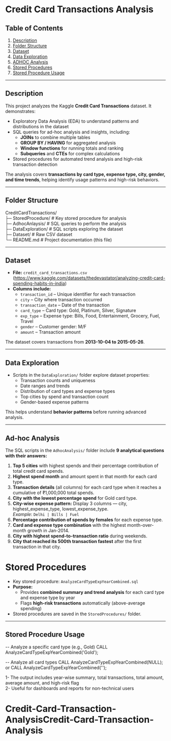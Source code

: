 # Credit Card Transactions Analysis

## Table of Contents
1. [Description](#description)
2. [Folder Structure](#folder-structure)
3. [Dataset](#dataset)
4. [Data Exploration](#data-exploration)
5. [ADHOC Analysis](#adhoc-analysis)
6. [Stored Procedures](#stored-procedures)
7. [Stored Procedure Usage](#stored-procedure-usage)

---

## Description
This project analyzes the Kaggle **Credit Card Transactions** dataset. It demonstrates:

- Exploratory Data Analysis (EDA) to understand patterns and distributions in the dataset
- SQL queries for ad-hoc analysis and insights, including:
  - **JOINs** to combine multiple tables
  - **GROUP BY / HAVING** for aggregated analysis
  - **Window functions** for running totals and ranking
  - **Subqueries** and **CTEs** for complex calculations
- Stored procedures for automated trend analysis and high-risk transaction detection


The analysis covers **transactions by card type, expense type, city, gender, and time trends**, helping identify usage patterns and high-risk behaviors.

---

## Folder Structure
CreditCardTransactions/  
├─ StoredProcedure/ # Key stored procedure for analysis  
├─ AdhocAnlaysis/ # SQL queries to perform the analysis  
├─ DataExploration/ # SQL scripts exploring the dataset  
├─ Dataset/ # Raw CSV dataset  
└─ README.md # Project documentation (this file)  

---

## Dataset
- **File:** `credit_card_transactions.csv` (https://www.kaggle.com/datasets/thedevastator/analyzing-credit-card-spending-habits-in-india)
- **Columns include:**  
  - `transaction_id` – Unique identifier for each transaction  
  - `city` – City where transaction occurred  
  - `transaction_date` – Date of the transaction  
  - `card_type` – Card type: Gold, Platinum, Silver, Signature  
  - `exp_type` – Expense type: Bills, Food, Entertainment, Grocery, Fuel, Travel  
  - `gender` – Customer gender: M/F  
  - `amount` – Transaction amount  

The dataset covers transactions from **2013-10-04 to 2015-05-26**.

---

## Data Exploration
- Scripts in the `DataExploration/` folder explore dataset properties:  
  - Transaction counts and uniqueness  
  - Date ranges and trends  
  - Distribution of card types and expense types  
  - Top cities by spend and transaction count  
  - Gender-based expense patterns  

This helps understand **behavior patterns** before running advanced analysis.

---

## Ad-hoc Analysis

The SQL scripts in the `AdhocAnalysis/` folder include **9 analytical questions with their answers:**

1. **Top 5 cities** with highest spends and their percentage contribution of total credit card spends.  
2. **Highest spend month** and amount spent in that month for each card type.  
3. **Transaction details** (all columns) for each card type when it reaches a cumulative of ₹1,000,000 total spends.  
4. **City with the lowest percentage spend** for Gold card type.  
5. **City-wise expense pattern:** Display 3 columns — city, highest_expense_type, lowest_expense_type.  
   _Example_: `Delhi | Bills | Fuel`  
6. **Percentage contribution of spends by females** for each expense type.  
7. **Card and expense type combination** with the highest month-over-month growth in Jan-2014.  
8. **City with highest spend-to-transaction ratio** during weekends.  
9. **City that reached its 500th transaction fastest** after the first transaction in that city.



# Stored Procedures
- Key stored procedure: `AnalyzeCardTypeExpYearCombined.sql`  
- **Purpose:**  
  - Provides **combined summary and trend analysis** for each card type and expense type by year  
  - Flags **high-risk transactions** automatically (above-average spending)  
- Stored procedures are saved in the `StoredProcedures/` folder.

---

## Stored Procedure Usage
-- Analyze a specific card type (e.g., Gold)
CALL AnalyzeCardTypeExpYearCombined('Gold');

-- Analyze all card types
CALL AnalyzeCardTypeExpYearCombined(NULL); or CALL AnalyzeCardTypeExpYearCombined('');

 1- The output includes year-wise summary, total transactions, total amount, average amount, and high-risk flag  
 2- Useful for dashboards and reports for non-technical users  
 
# Credit-Card-Transaction-AnalysisCredit-Card-Transaction-Analysis

